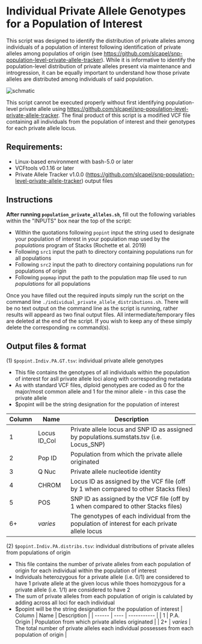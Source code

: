 # Individual Private Allele Genotypes for a Population of Interest

This script was designed to identify the distribution of private alleles among individuals of a population of interest following identification of private alleles among populatios of origin (see https://github.com/slcapel/snp-population-level-private-allele-tracker). While it is informative to identify the population-level distribution of private alleles present via maintenance and introgression, it can be equally important to understand how those private alleles are distributed among individuals of said population.

![schmatic](https://github.com/slcapel/snp-individual-private-allele-genotypes/blob/master/Individual%20Private%20Allele%20Graphic.png?raw=true)

This script cannot be executed properly without first identifying population-level private allele using https://github.com/slcapel/snp-population-level-private-allele-tracker. The final product of this script is a modified VCF file containing all individuals from the population of interest and their genotypes for each private allele locus.

## Requirements:
* Linux-based environment with bash-5.0 or later
* VCFtools v0.1.16 or later
* Private Allele Tracker v1.0.0 (https://github.com/slcapel/snp-population-level-private-allele-tracker) output files

## Instructions
**After running `population_private_alleles.sh`**, fill out the following variables within the "INPUTS" box near the top of the script:
* Within the quotations following `popint` input the string used to designate your population of interest in your population map used by the _populations_ program of Stacks (Rochette et al. 2019)
* Following `src1` input the path to directory containing populations run for all populations
* Following `src2` input the path to directory containing populations run for populations of origin
* Following `popmap` input the path to the population map file used to run _populations_ for all populations

Once you have filled out the required inputs simply run the script on the command line `./individual_private_allele_distributions.sh`.  There will be no text output on the command line as the script is running, rather results will appeard as two final output files.  All intermediate/temporary files are deleted at the end of the script.  If you wish to keep any of these simply delete the corresponding `rm` command(s).

## Output files & format
(1) `$popint.Indiv.PA.GT.tsv`: individual private allele genotypes
* This file contains the genotypes of all individuals within the population of interest for asll private allele loci along with corresponding metadata
* As with standard VCF files, diploid genotypes are coded as 0 for the major/most common allele and 1 for the minor allele - in this case the private allele
* $popint will be the string designation for the population of interest

| Column | Name | Description |
| ------ | ---- | ----------- |
| 1 | Locus ID_Col | Private allele locus and SNP ID as assigned by populations.sumstats.tsv (i.e. Locus_SNP) |
| 2 | Pop ID | Population from which the private allele originated |
| 3 | Q Nuc | Private allele nucleotide identity |
| 4 | CHROM | Locus ID as assigned by the VCF file (off by 1 when compared to other Stacks files) |
| 5 | POS | SNP ID as assigned by the VCF file (off by 1 when compared to other Stacks files) |
| 6+ | _varies_ | The genotypes of each individual from the population of interest for each private allele locus |

(2) `$popint.Indiv.PA.distribs.tsv`: individual distributions of private alleles from populations of origin
* This file contains the number of private alleles from each population of origin for each individual within the population of interest
* Individuals heterozygous for a private allele (i.e. 0/1) are considered to have 1 private allele at the given locus while thoes homozygous for a private allele (i.e. 1/1) are considered to have 2
* The sum of private alleles from each population of origin is calulated by adding across all loci for each individual
* $popint will be the string designation for the population of interest
| Column | Name | Description |
| ------ | ---- | ----------- |
| 1 | P.A. Origin | Population from which private alleles originated |
| 2+ | _varies_ | The total number of private alleles each individual possesses from each population of origin |

